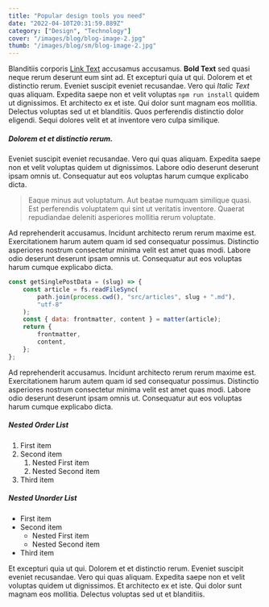 ```yaml
---
title: "Popular design tools you need"
date: "2022-04-10T20:31:59.889Z"
category: ["Design", "Technology"]
cover: "/images/blog/blog-image-2.jpg"
thumb: "/images/blog/sm/blog-image-2.jpg"
---
```


Blanditiis corporis [Link Text](https://themeforest.net) accusamus accusamus. **Bold Text** sed quasi neque rerum deserunt eum sint ad. Et excepturi quia ut qui. Dolorem et et distinctio rerum. Eveniet suscipit eveniet recusandae. Vero qui _Italic Text_ quas aliquam. Expedita saepe non et velit voluptas `npm run install` quidem ut dignissimos. Et architecto ex et iste. Qui dolor sunt magnam eos mollitia. Delectus voluptas sed ut et blanditiis. Quos perferendis distinctio dolor eligendi. Sequi dolores velit et at inventore vero culpa similique.

##### Dolorem et et distinctio rerum.

Eveniet suscipit eveniet recusandae. Vero qui quas aliquam. Expedita saepe non et velit voluptas quidem ut dignissimos. Labore odio deserunt deserunt ipsam omnis ut. Consequatur aut eos voluptas harum cumque explicabo dicta.

> Eaque minus aut voluptatum. Aut beatae numquam similique quasi. Est perferendis voluptatem qui sint ut veritatis inventore. Quaerat repudiandae deleniti asperiores mollitia rerum voluptate.

Ad reprehenderit accusamus. Incidunt architecto rerum rerum maxime est. Exercitationem harum autem quam id sed consequatur possimus. Distinctio asperiores nostrum consectetur minima velit est amet quas modi. Labore odio deserunt deserunt ipsam omnis ut. Consequatur aut eos voluptas harum cumque explicabo dicta.

```javascript
const getSinglePostData = (slug) => {
	const article = fs.readFileSync(
		path.join(process.cwd(), "src/articles", slug + ".md"),
		"utf-8"
	);
	const { data: frontmatter, content } = matter(article);
	return {
		frontmatter,
		content,
	};
};
```

Ad reprehenderit accusamus. Incidunt architecto rerum rerum maxime est. Exercitationem harum autem quam id sed consequatur possimus. Distinctio asperiores nostrum consectetur minima velit est amet quas modi. Labore odio deserunt deserunt ipsam omnis ut. Consequatur aut eos voluptas harum cumque explicabo dicta.

##### Nested Order List

1. First item
2. Second item
    1. Nested First item
    2. Nested Second item
3. Third item

##### Nested Unorder List

-   First item
-   Second item
    -   Nested First item
    -   Nested Second item
-   Third item

Et excepturi quia ut qui. Dolorem et et distinctio rerum. Eveniet suscipit eveniet recusandae. Vero qui quas aliquam. Expedita saepe non et velit voluptas quidem ut dignissimos. Et architecto ex et iste. Qui dolor sunt magnam eos mollitia. Delectus voluptas sed ut et blanditiis.
